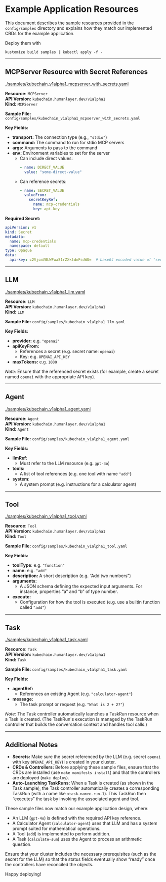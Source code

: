 # Example Application Resources

This document describes the sample resources provided in the `config/samples` directory and explains how they match our implemented CRDs for the example application.

Deploy them with 

```
kustomize build samples | kubectl apply -f -
```

---

## MCPServer Resource with Secret References

[./samples/kubechain_v1alpha1_mcpserver_with_secrets.yaml](./samples/kubechain_v1alpha1_mcpserver_with_secrets.yaml)

**Resource:** `MCPServer`  
**API Version:** `kubechain.humanlayer.dev/v1alpha1`  
**Kind:** `MCPServer`

**Sample File:** `config/samples/kubechain_v1alpha1_mcpserver_with_secrets.yaml`

**Key Fields:**

- **transport:** The connection type (e.g., `"stdio"`)
- **command:** The command to run for stdio MCP servers
- **args:** Arguments to pass to the command
- **env:** Environment variables to set for the server
  - Can include direct values:
    ```yaml
    - name: DIRECT_VALUE
      value: "some-direct-value"
    ```
  - Can reference secrets:
    ```yaml
    - name: SECRET_VALUE
      valueFrom:
        secretKeyRef:
          name: mcp-credentials
          key: api-key
    ```

**Required Secret:**

```yaml
apiVersion: v1
kind: Secret
metadata:
  name: mcp-credentials
  namespace: default
type: Opaque
data:
  api-key: c2VjcmV0LWFwaS1rZXktdmFsdWU=  # base64 encoded value of "secret-api-key-value"
```

---

## LLM

[./samples/kubechain_v1alpha1_llm.yaml](./samples/kubechain_v1alpha1_llm.yaml)

**Resource:** `LLM`  
**API Version:** `kubechain.humanlayer.dev/v1alpha1`  
**Kind:** `LLM`

**Sample File:** `config/samples/kubechain_v1alpha1_llm.yaml`

**Key Fields:**

- **provider:** e.g. `"openai"`
- **apiKeyFrom:**
  - References a secret (e.g. secret name: `openai`)
  - Key: e.g. `OPENAI_API_KEY`
- **maxTokens:** e.g. `1000`

_Note:_ Ensure that the referenced secret exists (for example, create a secret named `openai` with the appropriate API key).

---

## Agent

[./samples/kubechain_v1alpha1_agent.yaml](./samples/kubechain_v1alpha1_agent.yaml)

**Resource:** `Agent`  
**API Version:** `kubechain.humanlayer.dev/v1alpha1`  
**Kind:** `Agent`

**Sample File:** `config/samples/kubechain_v1alpha1_agent.yaml`

**Key Fields:**

- **llmRef:**
  - Must refer to the LLM resource (e.g. `gpt-4o`)
- **tools:**
  - A list of tool references (e.g. one tool with name `"add"`)
- **system:**
  - A system prompt (e.g. instructions for a calculator agent)

---

## Tool

[./samples/kubechain_v1alpha1_tool.yaml](./samples/kubechain_v1alpha1_tool.yaml)

**Resource:** `Tool`  
**API Version:** `kubechain.humanlayer.dev/v1alpha1`  
**Kind:** `Tool`

**Sample File:** `config/samples/kubechain_v1alpha1_tool.yaml`

**Key Fields:**

- **toolType:** e.g. `"function"`
- **name:** e.g. `"add"`
- **description:** A short description (e.g. “Add two numbers”)
- **arguments:**
  - A JSON schema defining the expected input arguments. For instance, properties “a” and “b” of type number.
- **execute:**
  - Configuration for how the tool is executed (e.g. use a builtin function called `"add"`)

---

## Task

[./samples/kubechain_v1alpha1_task.yaml](./samples/kubechain_v1alpha1_task.yaml)

**Resource:** `Task`  
**API Version:** `kubechain.humanlayer.dev/v1alpha1`  
**Kind:** `Task`

**Sample File:** `config/samples/kubechain_v1alpha1_task.yaml`

**Key Fields:**

- **agentRef:**
  - References an existing Agent (e.g. `"calculator-agent"`)
- **message:**
  - The task prompt or request (e.g. `"What is 2 + 2?"`)

_Note:_ The Task controller automatically launches a TaskRun resource when a Task is created. (The TaskRun's execution is managed by the TaskRun controller that builds the conversation context and handles tool calls.)

---

## Additional Notes

- **Secrets:** Make sure the secret referenced by the LLM (e.g. secret `openai` with key `OPENAI_API_KEY`) is created in your cluster.
- **CRDs & Controllers:** Before applying these sample files, ensure that the CRDs are installed (use `make manifests install`) and that the controllers are deployed (`make deploy`).
- **Auto-Launching TaskRuns:** When a Task is created (as shown in the Task sample), the Task controller automatically creates a corresponding TaskRun (with a name like `<task-name>-run-1`). This TaskRun then “executes” the task by invoking the associated agent and tool.

These sample files now match our example application design, where:

- An LLM (`gpt-4o`) is defined with the required API key reference.
- A Calculator Agent (`calculator-agent`) uses that LLM and has a system prompt suited for mathematical operations.
- A Tool (`add`) is implemented to perform addition.
- A Task (`calculate-sum`) uses the Agent to process an arithmetic question.

Ensure that your cluster includes the necessary prerequisites (such as the secret for the LLM) so that the status fields eventually show “ready” once the controllers have reconciled the objects.

Happy deploying!
